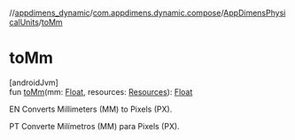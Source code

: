 //[appdimens_dynamic](../../../README.md)/[com.appdimens.dynamic.compose](../README.md)/[AppDimensPhysicalUnits](README.md)/[toMm](to-mm.md)

# toMm

[androidJvm]\
fun [toMm](to-mm.md)(mm: [Float](https://kotlinlang.org/api/core/kotlin-stdlib/kotlin/-float/index.html), resources: [Resources](https://developer.android.com/reference/kotlin/android/content/res/Resources.html)): [Float](https://kotlinlang.org/api/core/kotlin-stdlib/kotlin/-float/index.html)

EN Converts Millimeters (MM) to Pixels (PX).

PT Converte Milímetros (MM) para Pixels (PX).